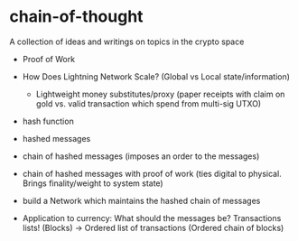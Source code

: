 # chain-of-thought
A collection of ideas and writings on topics in the crypto space

- Proof of Work
- How Does Lightning Network Scale? (Global vs Local state/information)
  - Lightweight money substitutes/proxy (paper receipts with claim on gold vs. valid transaction which spend from multi-sig UTXO)


- hash function
- hashed messages
- chain of hashed messages (imposes an order to the messages)
- chain of hashed messages with proof of work (ties digital to physical. Brings finality/weight to system state)
- build a Network which maintains the hashed chain of messages
- Application to currency: What should the messages be? Transactions lists! (Blocks) -> Ordered list of transactions (Ordered chain of blocks)
